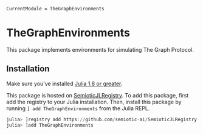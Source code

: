 ```@meta
CurrentModule = TheGraphEnvironments
```

# TheGraphEnvironments

This package implements environments for simulating The Graph Protocol.

## Installation

Make sure you've installed [Julia 1.8 or greater](https://julialang.org/).

This package is hosted on [SemioticJLRegistry](https://github.com/semiotic-ai/SemioticJLRegistry).
To add this package, first add the registry to your Julia installation.
Then, install this package by running `] add TheGraphEnvironments` from the Julia REPL.

``` julia
julia> ]registry add https://github.com/semiotic-ai/SemioticJLRegistry
julia> ]add TheGraphEnvironments
```

